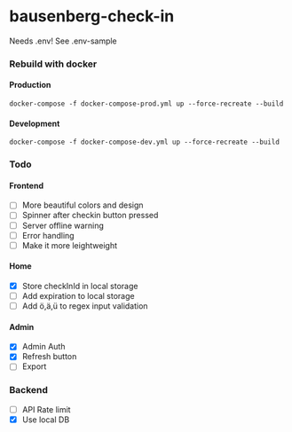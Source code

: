 # bausenberg-check-in

Needs .env! See .env-sample

### Rebuild with docker

#### Production

```
docker-compose -f docker-compose-prod.yml up --force-recreate --build
```

#### Development

```
docker-compose -f docker-compose-dev.yml up --force-recreate --build
```

### Todo

#### Frontend

- [ ] More beautiful colors and design
- [ ] Spinner after checkin button pressed
- [ ] Server offline warning
- [ ] Error handling
- [ ] Make it more leightweight

#### Home

- [x] Store checkInId in local storage
- [ ] Add expiration to local storage
- [ ] Add ö,ä,ü to regex input validation

#### Admin

- [x] Admin Auth
- [x] Refresh button
- [ ] Export

### Backend

- [ ] API Rate limit
- [x] Use local DB
